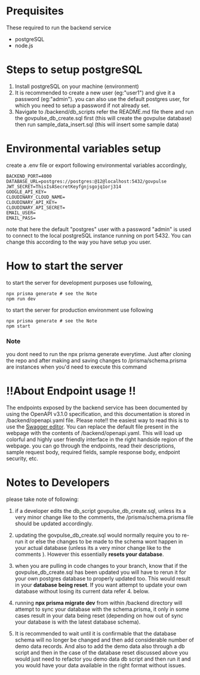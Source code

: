 # Prequisites

These required to run the backend service

- postgreSQL
- node.js

# Steps to setup postgreSQL

1. Install postgreSQL on your machine (environment)
2. It is recommended to create a new user (eg:"user1") and give it a password (eg:"admin"). you can also use the default postgres user, for which you need to setup a password if not already set.
3. Navigate to /backend/db_scripts refer the README.md file there and run the govpulse_db_create.sql first (this will create the govpulse database) then run sample_data_insert.sql (this will insert some sample data)

# Environmental variables setup

create a .env file or export following environmental variables accordingly,

```
BACKEND_PORT=4000
DATABASE_URL=postgres://postgres:@12@localhost:5432/govpulse
JWT_SECRET=ThisIsASecretKeyfgnjsgojq1orj314
GOOGLE_API_KEY=
CLOUDINARY_CLOUD_NAME=
CLOUDINARY_API_KEY=
CLOUDINARY_API_SECRET=
EMAIL_USER=
EMAIL_PASS=
```

note that here the default "postgres" user with a password "admin" is used to connect to the local postgreSQL instance running on port 5432. You can change this according to the way you have setup you user.

# How to start the server

to start the server for development purposes use following,

```
npx prisma generate # see the Note
npm run dev
```

to start the server for production environment use following

```
npx prisma generate # see the Note
npm start
```

### Note

you dont need to run the npx prisma generate everytime. Just after cloning the repo and after making and saving changes to /prisma/schema.prisma are instances when you'd need to execute this command

# ‼️About Endpoint usage ‼️

The endpoints exposed by the backend service has been documented by using the OpenAPI v3.1.0 specification, and this documentation is stored in /backend/openapi.yaml file. Please note!! the easiest way to read this is to use the [Swagger editor](https://editor.swagger.io/). You can replace the default file present in the webpage with the contents of /backend/openapi.yaml.
This will load up colorful and highly user friendly interface in the right handside region of the webpage. you can go through the endpoints, read their descriptions, sample request body, required fields, sample response body, endpoint security, etc.

# Notes to Developers
please take note of following:
1. if a developer edits the db_script govpulse_db_create.sql, unless its a very minor change like to the comments, the /prisma/schema.prisma file should be updated accordingly.

2. updating the govpulse_db_create.sql would normally require you to re-run it or else the changes to be made to the schema wont happen in your actual database (unless its a very minor change like to the comments ). However this essentially **resets your database**.

3. when you are pulling in code changes to your branch, know that if the govpulse_db_create.sql has been updated you will have to rerun it for your own postgres database to properly updated too. This would result in your **database being reset**. If you want attempt to update your own database without losing its current data refer 4. below.

4. running **npx prisma migrate dev** from within /backend directory will attempt to sync your database with the schema.prisma, it only in some cases result in your data being reset (depending on how out of sync your database is with the latest database schema).

5. It is recommended to wait until it is confirmable that the database schema will no longer be changed and then add considerable number of demo data records. And also to add the demo data also through a db script and then in the case of the database reset discussed above you would just need to refactor you demo data db script and then run it and you would have your data available in the right format without issues.


